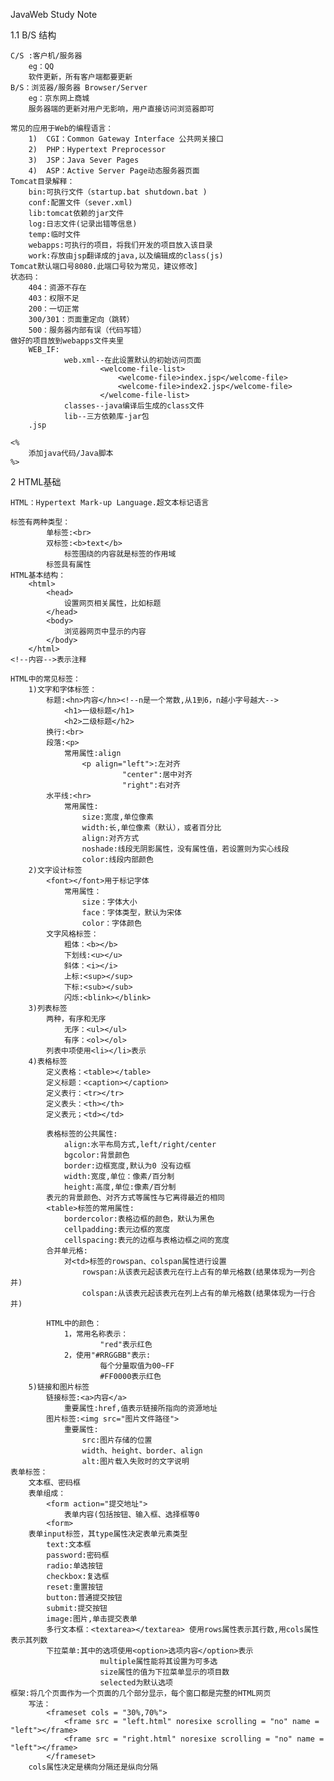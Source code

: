 JavaWeb Study Note

1.1	B/S 结构

	C/S :客户机/服务器
		eg：QQ
		软件更新，所有客户端都要更新
	B/S：浏览器/服务器 Browser/Server
		eg：京东网上商城
		服务器端的更新对用户无影响，用户直接访问浏览器即可
		
	常见的应用于Web的编程语言：
		1)	CGI：Common Gateway Interface 公共网关接口
		2)	PHP：Hypertext Preprocessor
		3)	JSP：Java Sever Pages
		4)	ASP：Active Server Page动态服务器页面
	Tomcat目录解释：
		bin:可执行文件（startup.bat shutdown.bat )
		conf:配置文件（sever.xml)
		lib:tomcat依赖的jar文件
		log:日志文件(记录出错等信息)
		temp:临时文件
		webapps:可执行的项目，将我们开发的项目放入该目录
		work:存放由jsp翻译成的java,以及编辑成的class(js)
	Tomcat默认端口号8080.此端口号较为常见，建议修改]
	状态码：
		404：资源不存在
		403：权限不足
		200：一切正常
		300/301：页面重定向（跳转）
		500：服务器内部有误（代码写错）
	做好的项目放到webapps文件夹里
		WEB_IF:
				web.xml--在此设置默认的初始访问页面
						<welcome-file-list>
							<welcome-file>index.jsp</welcome-file>
							<welcome-file>index2.jsp</welcome-file>
						</welcome-file-list>
				classes--java编译后生成的class文件
				lib--三方依赖库-jar包
		.jsp
		
	<%
		添加java代码/Java脚本
	%>
	
	
2 HTML基础

	HTML：Hypertext Mark-up Language.超文本标记语言
	
	标签有两种类型：
			单标签:<br>
			双标签:<b>text</b>
				标签围绕的内容就是标签的作用域
			标签具有属性
	HTML基本结构：
		<html>
			<head>
				设置网页相关属性，比如标题
			</head>
			<body>
				浏览器网页中显示的内容
			</body>
		</html>
	<!--内容-->表示注释
	
	HTML中的常见标签：
		1)文字和字体标签：
			标题:<hn>内容</hn><!--n是一个常数,从1到6，n越小字号越大-->
				<h1>一级标题</h1>
				<h2>二级标题</h2>
			换行:<br>
			段落:<p>
				常用属性:align
					<p align="left">:左对齐
							 "center":居中对齐
							 "right":右对齐
			水平线:<hr>
				常用属性:
					size:宽度,单位像素
					width:长,单位像素（默认），或者百分比
					align:对齐方式
					noshade:线段无阴影属性，没有属性值，若设置则为实心线段
					color:线段内部颜色
		2)文字设计标签
			<font></font>用于标记字体
				常用属性：
					size：字体大小
					face：字体类型，默认为宋体
					color：字体颜色
			文字风格标签：
				粗体：<b></b>
				下划线:<u></u>
				斜体：<i></i>
				上标:<sup></sup>
				下标:<sub></sub>
				闪烁:<blink></blink>
		3)列表标签
			两种，有序和无序
				无序：<ul></ul>
				有序：<ol></ol>
			列表中项使用<li></li>表示
		4)表格标签
			定义表格：<table></table>
			定义标题：<caption></caption>
			定义表行：<tr></tr>
			定义表头：<th></th>
			定义表元；<td></td>
			
			表格标签的公共属性:
				align:水平布局方式,left/right/center
				bgcolor:背景颜色
				border:边框宽度,默认为0 没有边框
				width:宽度,单位：像素/百分制
				height:高度,单位:像素/百分制
			表元的背景颜色、对齐方式等属性与它离得最近的相同
			<table>标签的常用属性:
				bordercolor:表格边框的颜色，默认为黑色
				cellpadding:表元边框的宽度
				cellspacing:表元的边框与表格边框之间的宽度
			合并单元格:
				对<td>标签的rowspan、colspan属性进行设置
					rowspan:从该表元起该表元在行上占有的单元格数(结果体现为一列合并)
					colspan:从该表元起该表元在列上占有的单元格数(结果体现为一行合并)
		
			HTML中的颜色：
				1，常用名称表示：
						"red"表示红色
				2，使用"#RRGGBB"表示:
						每个分量取值为00~FF
						#FF0000表示红色
		5)链接和图片标签
			链接标签:<a>内容</a>
				重要属性:href,值表示链接所指向的资源地址
			图片标签:<img src="图片文件路径">
				重要属性:
					src:图片存储的位置
					width、height、border、align
					alt:图片载入失败时的文字说明
	表单标签：
		文本框、密码框
		表单组成：
			<form action="提交地址">
				表单内容(包括按钮、输入框、选择框等0
			<form>
		表单input标签，其type属性决定表单元素类型
			text:文本框
			password:密码框
			radio:单选按钮
			checkbox:复选框
			reset:重置按钮
			button:普通提交按钮
			submit:提交按钮
			image:图片,单击提交表单
			多行文本框：<textarea></textarea> 使用rows属性表示其行数,用cols属性表示其列数
			下拉菜单:其中的选项使用<option>选项内容</option>表示
						multiple属性能将其设置为可多选
						size属性的值为下拉菜单显示的项目数
						selected为默认选项
	框架:将几个页面作为一个页面的几个部分显示，每个窗口都是完整的HTML网页
		写法：
			<frameset cols = "30%,70%">
				<frame src = "left.html" noresixe scrolling = "no" name = "left"></frame>
				<frame src = "right.html" noresixe scrolling = "no" name = "left"></frame>
			</frameset>
		cols属性决定是横向分隔还是纵向分隔
